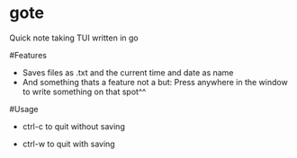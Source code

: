 # gote
Quick note taking TUI written in go 

#Features
- Saves files as .txt and the current time and date as name
- And something thats a feature not a but: Press anywhere in the window to write something on that spot^^

#Usage
- ctrl-c to quit without saving

- ctrl-w to quit with saving
